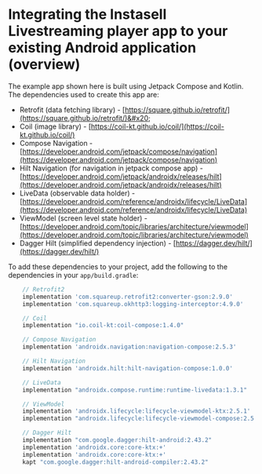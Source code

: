 # Integrating the Instasell Livestreaming player app to your existing Android application (overview)

The example app shown here is built using Jetpack Compose and Kotlin. The dependencies used to create this app are:

* Retrofit (data fetching library) - [https://square.github.io/retrofit/](https://square.github.io/retrofit/)&#x20;
* Coil (image library) - [https://coil-kt.github.io/coil/](https://coil-kt.github.io/coil/)
* Compose Navigation - [https://developer.android.com/jetpack/compose/navigation](https://developer.android.com/jetpack/compose/navigation)
* Hilt Navigation (for navigation in jetpack compose app) - [https://developer.android.com/jetpack/androidx/releases/hilt](https://developer.android.com/jetpack/androidx/releases/hilt)
* LiveData (observable data holder) - [https://developer.android.com/reference/androidx/lifecycle/LiveData](https://developer.android.com/reference/androidx/lifecycle/LiveData)
* ViewModel (screen level state holder) - [https://developer.android.com/topic/libraries/architecture/viewmodel](https://developer.android.com/topic/libraries/architecture/viewmodel)
* Dagger Hilt (simplified dependency injection) - [https://dagger.dev/hilt/](https://dagger.dev/hilt/)

To add these dependencies to your project, add the following to the dependencies in your `app/build.gradle`:

```groovy
    // Retrofit2
    implementation 'com.squareup.retrofit2:converter-gson:2.9.0'
    implementation 'com.squareup.okhttp3:logging-interceptor:4.9.0'

    // Coil
    implementation "io.coil-kt:coil-compose:1.4.0"

    // Compose Navigation
    implementation 'androidx.navigation:navigation-compose:2.5.3'

    // Hilt Navigation
    implementation 'androidx.hilt:hilt-navigation-compose:1.0.0'

    // LiveData
    implementation "androidx.compose.runtime:runtime-livedata:1.3.1"

    // ViewModel
    implementation 'androidx.lifecycle:lifecycle-viewmodel-ktx:2.5.1'
    implementation "androidx.lifecycle:lifecycle-viewmodel-compose:2.5.1"

    // Dagger Hilt
    implementation "com.google.dagger:hilt-android:2.43.2"
    implementation 'androidx.core:core-ktx:+'
    implementation 'androidx.core:core-ktx:+'
    kapt "com.google.dagger:hilt-android-compiler:2.43.2"
```

